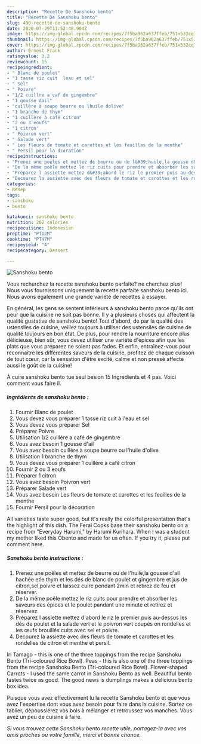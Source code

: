 ```yaml
---
description: "Recette De Sanshoku bento"
title: "Recette De Sanshoku bento"
slug: 490-recette-de-sanshoku-bento
date: 2020-07-29T11:52:48.904Z
image: https://img-global.cpcdn.com/recipes/7f5ba962a637ffeb/751x532cq70/sanshoku-bento-photo-principale-de-la-recette.jpg
thumbnail: https://img-global.cpcdn.com/recipes/7f5ba962a637ffeb/751x532cq70/sanshoku-bento-photo-principale-de-la-recette.jpg
cover: https://img-global.cpcdn.com/recipes/7f5ba962a637ffeb/751x532cq70/sanshoku-bento-photo-principale-de-la-recette.jpg
author: Ernest Frank
ratingvalue: 3.2
reviewcount: 15
recipeingredient:
- " Blanc de poulet"
- "1 tasse riz cuit  leau et sel"
- " Sel"
- " Poivre"
- "1/2 cuillre a caf de gingembre"
- "1 gousse dail"
- "cuillère à soupe beurre ou lhuile dolive"
- "1 branche de thym"
- "1 cuillère à café citron"
- "2 ou 3 eoufs"
- "1 citron"
- " Poivron vert"
- " Salade vert"
- " Les fleurs de tomate et carottes et les feuilles de la menthe"
- " Persil pour la dcoration"
recipeinstructions:
- "Prenez une poêles et mettez de beurre ou de l&#39;huile,la gousse d&#39;ail hachée etle thym et les dés de blanc de poulet et gingembre et jus de citron,sel,poivre et laissez cuire pendant 2min et retirez de feu et réserver."
- "De la même poêle mettez le riz cuits pour prendre et absorber les saveurs des épices et le poulet pandant une minute et retirez et réservez."
- "Préparez l assiette mettez d&#39;abord le riz le premier puis au-dessus les dés de poulet et la salade vert et le poivron vert coupés on rondelles et les œufs brouillés cuits avec sel et poivre."
- "Decourez la assiette avec des fleurs de tomate et carottes et les rondelles de citron et menthe et persil."
categories:
- Resep
tags:
- sanshoku
- bento

katakunci: sanshoku bento 
nutrition: 202 calories
recipecuisine: Indonesian
preptime: "PT12M"
cooktime: "PT47M"
recipeyield: "4"
recipecategory: Dessert

---
```



![Sanshoku bento](https://img-global.cpcdn.com/recipes/7f5ba962a637ffeb/751x532cq70/sanshoku-bento-photo-principale-de-la-recette.jpg)

Vous recherchez la recette sanshoku bento parfaite? ne cherchez plus! Nous vous fournissons uniquement la recette parfaite sanshoku bento ici. Nous avons également une grande variété de recettes à essayer.

En général, les gens se sentent inférieurs à sanshoku bento parce qu'ils ont peur que la cuisine ne soit pas bonne. Il y a plusieurs choses qui affectent la qualité gustative de sanshoku bento! Tout d'abord, de par la qualité des ustensiles de cuisine, veillez toujours à utiliser des ustensiles de cuisine de qualité toujours en bon état. De plus, pour rendre la nourriture encore plus délicieuse, bien sûr, vous devez utiliser une variété d'épices afin que les plats que vous préparez ne soient pas fades. Et enfin, entraînez-vous pour reconnaître les différentes saveurs de la cuisine, profitez de chaque cuisson de tout cœur, car la sensation d'être excité, calme et non pressé affecte aussi le goût de la cuisine!

<!--inarticleads1-->

À cuire sanshoku bento tue seul besion 15 Ingrédients et 4 pas. Voici comment vous faire il.

##### Ingrédients de sanshoku bento :

1. Fournir  Blanc de poulet
1. Vous devez vous préparer 1 tasse riz cuit à l&#39;eau et sel
1. Vous devez vous préparer  Sel
1. Préparer  Poivre
1. Utilisation 1/2 cuillère a café de gingembre
1. Vous avez besoin 1 gousse d&#39;ail
1. Vous avez besoin cuillère à soupe beurre ou l&#39;huile d&#39;olive
1. Utilisation 1 branche de thym
1. Vous devez vous préparer 1 cuillère à café citron
1. Fournir 2 ou 3 eoufs
1. Préparer 1 citron
1. Vous avez besoin  Poivron vert
1. Préparer  Salade vert
1. Vous avez besoin  Les fleurs de tomate et carottes et les feuilles de la menthe
1. Fournir  Persil pour la décoration


All varieties taste super good, but it&#39;s really the colorful presentation that&#39;s the highlight of this dish. The Feral Cooks base their sanshoku bento on a recipe from &#34;Everyday Harumi,&#34; by Harumi Kurihara. When I was a student my mother liked this Obento and made for us often. If you try it, please put comment here. 

<!--inarticleads2-->

##### Sanshoku bento instructions :

1. Prenez une poêles et mettez de beurre ou de l&#39;huile,la gousse d&#39;ail hachée etle thym et les dés de blanc de poulet et gingembre et jus de citron,sel,poivre et laissez cuire pendant 2min et retirez de feu et réserver.
1. De la même poêle mettez le riz cuits pour prendre et absorber les saveurs des épices et le poulet pandant une minute et retirez et réservez.
1. Préparez l assiette mettez d&#39;abord le riz le premier puis au-dessus les dés de poulet et la salade vert et le poivron vert coupés on rondelles et les œufs brouillés cuits avec sel et poivre.
1. Decourez la assiette avec des fleurs de tomate et carottes et les rondelles de citron et menthe et persil.


Iri Tamago - this is one of the three toppings from the recipe Sanshoku Bento (Tri-coloured Rice Bowl). Peas - this is also one of the three toppings from the recipe Sanshoku Bento (Tri-coloured Rice Bowl). Flower-shaped Carrots - I used the same carrot in Sanshoku Bento as well. Beautiful bento tastes twice as good. The good news is dumplings makes a delicious bento box idea. 

<!--inarticleads1-->

<p>
Puisque vous avez effectivement lu la recette Sanshoku bento et que vous avez l'expertise dont vous avez besoin pour faire dans la cuisine. Sortez ce tablier, dépoussiérez vos bols à mélanger et retroussez vos manches. Vous avez un peu de cuisine à faire.
</p>

<p>
<i>Si vous trouvez cette Sanshoku bento recette utile, partagez-la avec vos amis proches ou votre famille, merci et bonne chance.</i>
</p>
